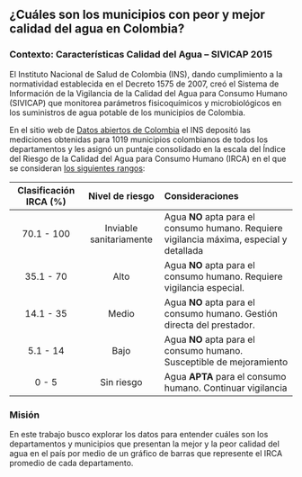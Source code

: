 ## ¿Cuáles son los municipios con peor y mejor calidad del agua en Colombia?

### Contexto: Características Calidad del Agua – SIVICAP 2015

El Instituto Nacional de Salud de Colombia (INS), dando cumplimiento a la normatividad establecida en el Decreto 1575 de 2007, creó el Sistema de Información de la Vigilancia de la Calidad del Agua para Consumo Humano (SIVICAP) que monitorea parámetros fisicoquímicos y microbiológicos en los suministros de agua potable de los municipios de Colombia.

En el sitio web de [Datos abiertos de Colombia](https://www.datos.gov.co/Salud-y-Protecci-n-Social/Caracter-sticas-Calidad-del-Agua-SIVICAP/jjzc-8w82) el INS depositó las mediciones obtenidas para 1019 municipios colombianos de todos los departamentos y les asignó un puntaje consolidado en la escala del Índice del Riesgo de la Calidad del Agua para Consumo Humano (IRCA) en el que se consideran [los siguientes rangos](http://www.aguasyaguas.com.co/calidad_agua/index.php/es/home-es-es/10-contenido/10-irca-definicion-analisis-e-interpretacion):

| Clasificación IRCA (%)       | Nivel de riesgo           | Consideraciones                                          |
|:----------------------------:|:-------------------------:|:---------------------------------------------------------|
| 70.1 - 100                   | Inviable sanitariamente   | Agua **NO** apta para el consumo humano. Requiere vigilancia máxima, especial y detallada  |
| 35.1 - 70                    | Alto                      | Agua **NO** apta para el consumo humano. Requiere vigilancia especial.|
| 14.1 - 35                    | Medio                     | Agua **NO** apta para el consumo humano. Gestión directa del prestador.    |
| 5.1 - 14                     | Bajo                      | Agua **NO** apta para el consumo humano. Susceptible de mejoramiento|
| 0 - 5                        | Sin riesgo                | Agua **APTA** para el consumo humano. Continuar vigilancia|

### Misión
En este trabajo busco explorar los datos para entender cuáles son los departamentos y municipios que presentan la mejor y la peor calidad del agua en el país por medio de un gráfico de barras que represente el IRCA promedio de cada departamento.


<style>

.axis .domain {
  display: none;
}

</style>
<svg width="832" height="434"></svg>
<script src="https://d3js.org/d3.v4.min.js"></script>
<script>

var svg = d3.select("svg"),
    margin = {top: 20, right: 20, bottom: 30, left: 40},
    width = +svg.attr("width") - margin.left - margin.right,
    height = +svg.attr("height") - margin.top - margin.bottom,
    g = svg.append("g").attr("transform", "translate(" + margin.left + "," + margin.top + ")");

var x = d3.scaleBand()
    .rangeRound([0, width])
    .paddingInner(0.05)
    .align(0.1);

var y = d3.scaleLinear()
    .rangeRound([height, 0]);

var z = d3.scaleOrdinal()
    .range(["#98abc5", "#8a89a6", "#7b6888", "#6b486b", "#a05d56", "#d0743c", "#ff8c00"]);

d3.csv("data.csv", function(d, i, columns) {
  for (i = 1, t = 0; i < columns.length; ++i) t += d[columns[i]] = +d[columns[i]];
  d.total = t;
  return d;
}, function(error, data) {
  if (error) throw error;

  var keys = data.columns.slice(1);

  data.sort(function(a, b) { return b.total - a.total; });
  x.domain(data.map(function(d) { return d.State; }));
  y.domain([0, d3.max(data, function(d) { return d.total; })]).nice();
  z.domain(keys);

  g.append("g")
    .selectAll("g")
    .data(d3.stack().keys(keys)(data))
    .enter().append("g")
      .attr("fill", function(d) { return z(d.key); })
    .selectAll("rect")
    .data(function(d) { return d; })
    .enter().append("rect")
      .attr("x", function(d) { return x(d.data.State); })
      .attr("y", function(d) { return y(d[1]); })
      .attr("height", function(d) { return y(d[0]) - y(d[1]); })
      .attr("width", x.bandwidth());

  g.append("g")
      .attr("class", "axis")
      .attr("transform", "translate(0," + height + ")")
      .call(d3.axisBottom(x));

  g.append("g")
      .attr("class", "axis")
      .call(d3.axisLeft(y).ticks(null, "s"))
    .append("text")
      .attr("x", 2)
      .attr("y", y(y.ticks().pop()) + 0.5)
      .attr("dy", "0.32em")
      .attr("fill", "#000")
      .attr("font-weight", "bold")
      .attr("text-anchor", "start")
      .text("Population");

  var legend = g.append("g")
      .attr("font-family", "sans-serif")
      .attr("font-size", 10)
      .attr("text-anchor", "end")
    .selectAll("g")
    .data(keys.slice().reverse())
    .enter().append("g")
      .attr("transform", function(d, i) { return "translate(0," + i * 20 + ")"; });

  legend.append("rect")
      .attr("x", width - 19)
      .attr("width", 19)
      .attr("height", 19)
      .attr("fill", z);

  legend.append("text")
      .attr("x", width - 24)
      .attr("y", 9.5)
      .attr("dy", "0.32em")
      .text(function(d) { return d; });
});

</script>
